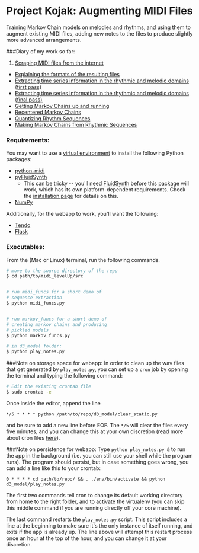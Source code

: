 # Project Kojak: Augmenting MIDI Files

Training Markov Chain models on melodies and rhythms, and using them to augment existing MIDI files, adding new notes to the files to produce slightly more advanced arrangements.

###Diary of my work so far:

1. [Scraping MIDI files from the internet](./diary/scraper.ipynb) 
- [Explaining the formats of the resulting files](./diary/flattening_tracks.ipynb)
- [Extracting time series information in the rhythmic and melodic domains (first pass)](./diary/getting_melodies_and_rhythms.ipynb)
- [Extracting time series information in the rhythmic and melodic domains (final pass)](./diary/getting_melodies_and_rhythms_optimized.ipynb)
- [Getting Markov Chains up and running](./diary/markov_chains.ipynb)
- [Recentered Markov Chains](./diary/markov_chains_generalized.ipynb)
- [Quantizing Rhythm Sequences](./diary/quantizing_rhythms.ipynb)
- [Making Markov Chains from Rhythmic Sequences](./diary/markov_chains_for_rhythm.ipynb)

### Requirements:
You may want to use a [virtual environment](https://virtualenv.readthedocs.org/en/latest/) to install the following Python packages: 

- [python-midi](https://github.com/vishnubob/python-midi)
- [pyFluidSynth](https://pypi.python.org/pypi/pyFluidSynth)
	- This can be tricky -- you'll need [FluidSynth](http://www.fluidsynth.org/) before this package will work, which has its own platform-dependent requirements. Check the [installation page](http://sourceforge.net/p/fluidsynth/wiki/BuildingWithCMake/) for details on this.
- [NumPy](http://www.numpy.org)

Additionally, for the webapp to work, you'll want the following:

- [Tendo](https://pypi.python.org/pypi/tendo)
- [Flask](http://flask.pocoo.org/)

### Executables:
From the (Mac or Linux) terminal, run the following commands.
 
```bash
# move to the source directory of the repo
$ cd path/to/midi_levelUp/src


# run midi_funcs for a short demo of 
# sequence extraction
$ python midi_funcs.py


# run markov_funcs for a short demo of 
# creating markov chains and producing
# pickled models
$ python markov_funcs.py

# in d3_model folder:
$ python play_notes.py
```
	
###Note on storage space for webapp: 
In order to clean up the wav files that get generated by `play_notes.py`, you can set up a `cron` job by opening the terminal and typing the following command: 
	
```bash
# Edit the existing crontab file
$ sudo crontab -e
```
	
Once inside the editor, append the line 
	
```emacs
*/5 * * * * python /path/to/repo/d3_model/clear_static.py
```
and be sure to add a new line before EOF. The `*/5` will clear the files every five minutes, and you can change this at your own discretion (read more about cron files [here](http://www.unixgeeks.org/security/newbie/unix/cron-1.html)).

###Note on persistence for webapp:
Type `python play_notes.py &` to run the app in the background (i.e. you can still use your shell while the program runs). The program should persist, but in case something goes wrong, you can add a line like this to your crontab: 

```
0 * * * * cd path/to/repo/ && . ./env/bin/activate && python d3_model/play_notes.py
```

The first two commands tell cron to change its default working directory from home to the right folder, and to activate the virtualenv (you can skip this middle command if you are running directly off your core machine). 

The last command restarts the `play_notes.py` script. This script includes a line at the beginning to make sure it's the only instance of itself running, and exits if the app is already up. The line above will attempt this restart process once an hour at the top of the hour, and you can change it at your discretion.